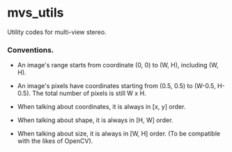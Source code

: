 # mvs_utils
Utility codes for multi-view stereo.


### Conventions.
* An image's range starts from coordinate (0, 0) to (W, H), including (W, H).
* An image's pixels have coordinates starting from (0.5, 0.5) to (W-0.5, H-0.5). The total number of pixels is still W x H.

* When talking about coordinates, it is always in [x, y] order.
* When talking about shape, it is always in [H, W] order.
* When talking about size, it is always in [W, H] order. (To be compatible with the likes of OpenCV). 
